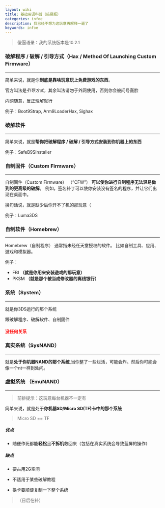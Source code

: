 ```yaml
---
layout: wiki
title: 基础用语科普（简易版）
categories: infoe
description: 我已经不想为这玩意再解释一遍了
keywords: infoe
---
```


> 傻逼语录：我的系统版本是10.2.1

### 破解程序 / 破解 / 引导方式（Hax / Method Of Launching Custom Firmware）

---

简单来说，就是你**到底是靠啥玩意玩上免费游戏的东西**。

官方叫法是*引导方式*，其余叫法请勿于外网使用，否则你会被问号轰脸

内网随意，反正理解就行

例子：Boot9Strap, Arm9LoaderHax, Sighax

### 破解软件

---

简单来说，就是**帮你把破解程序 / 破解 / 引导方式安装到你机器上的东西**

例子：SafeB9SInstaller

### 自制固件（Custom Firmware）

---

自制固件（Custom Firmware） （”CFW”） **可以使你进行自制程序无法轻易做到的更高级的破解**。 例如，签名补丁可以使你安装没有签名的程序，并让它们出现在桌面中。

换句话说，就是缺少后你开不了机的那玩意（

例子：Luma3DS

### 自制软件（Homebrew）

---

Homebrew（自制程序） 通常指未经任天堂授权的软件。 比如自制工具、应用、遊戏和模拟器。

例子：
- FBI **（就是你用来安装遊戏的那玩意）**
- PKSM **（就是那个被当成修改器的离线银行）**

### 系统（System）

---

就是你3DS运行的那个系统

<div>跟破解程序、破解软件、自制固件<h4 style="color:red">没任何关系</h4></div>

### 真实系统（SysNAND）

---

就是**处于你机器NAND的那个系统**,当你整了一些烂活，可能会炸。然后你可能会像一个nt一样到处问。

### 虚拟系统 （EmuNAND）

---

> 前排提示：这玩意每台机器不一定有

简单来说，就是处于**你机器SD/Micro SD(TF)卡中的那个系统**

> Micro SD == TF

##### 优点

- 随便作死都能**轻松**且**不拆机**救回来（包括在真实系统会导致蓝屏的操作）

##### 缺点

- 要占用2G空间

- 不适用于某些破解教程

- 换卡要顺便复制一下整个系统

  

> （日后在补）
